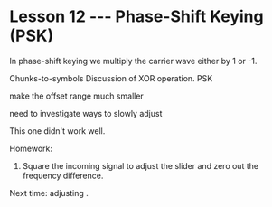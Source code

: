 # Lesson 12 --- Phase-Shift Keying (PSK)

In phase-shift keying we multiply the carrier wave either by 1 or -1.

Chunks-to-symbols
Discussion of XOR operation.
PSK

make the offset range much smaller

need to investigate ways to slowly adjust 

This one didn't work well.

Homework:

1. Square the incoming signal to adjust the slider and zero out the frequency difference. 

Next time: adjusting .